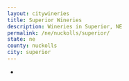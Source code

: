 ```yaml
---
layout: citywineries
title: Superior Wineries
description: Wineries in Superior, NE
permalink: /ne/nuckolls/superior/
state: ne
county: nuckolls
city: superior
---
```

-
